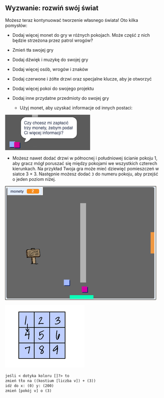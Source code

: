 ## Wyzwanie: rozwiń swój świat

Możesz teraz kontynuować tworzenie własnego świata! Oto kilka pomysłów:

+ Dodaj więcej monet do gry w różnych pokojach. Może część z nich będzie strzeżona przez patrol wrogów?
+ Zmień tła swojej gry
+ Dodaj dźwięk i muzykę do swojej gry
+ Dodaj więcej osób, wrogów i znaków
+ Dodaj czerwone i żółte drzwi oraz specjalne klucze, aby je otworzyć
+ Dodaj więcej pokoi do swojego projektu
+ Dodaj inne przydatne przedmioty do swojej gry
    
    + Użyj monet, aby uzyskać informacje od innych postaci:

![zrzut ekranu](images/world-bribe.png)

+ Możesz nawet dodać drzwi w północnej i południowej ścianie pokoju 1, aby gracz mógł poruszać się między pokojami we wszystkich czterech kierunkach. Na przykład Twoja gra może mieć dziewięć pomieszczeń w siatce 3 × 3. Następnie możesz dodać `3` do numeru pokoju, aby przejść o jeden poziom niżej.

![zrzut ekranu](images/north-south-rooms.png)

![screenshot](images/number-grid.png)

```blocks3
jeśli < dotyka koloru []?> to
zmień tło na ((kostium [liczba v]) + (3))
idź do x: (0) y: (200)
zmień [pokój v] o (3)
```